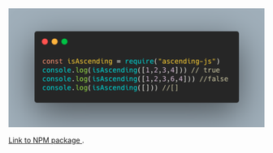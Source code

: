
<img src="https://github.com/swolecoder/ascending-js/blob/master/Screen%20Shot%202020-05-19%20at%2010.07.14%20AM.png" />

<a href="https://www.npmjs.com/package/ascending-js">Link to NPM package </a>.
